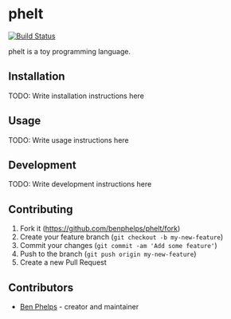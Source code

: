 # phelt

[![Build Status](https://travis-ci.com/benphelps/phelt.svg?branch=master)](https://travis-ci.com/benphelps/phelt)

phelt is a toy programming language.

## Installation

TODO: Write installation instructions here

## Usage

TODO: Write usage instructions here

## Development

TODO: Write development instructions here

## Contributing

1. Fork it (<https://github.com/benphelps/phelt/fork>)
2. Create your feature branch (`git checkout -b my-new-feature`)
3. Commit your changes (`git commit -am 'Add some feature'`)
4. Push to the branch (`git push origin my-new-feature`)
5. Create a new Pull Request

## Contributors

- [Ben Phelps](https://github.com/benphelps) - creator and maintainer
